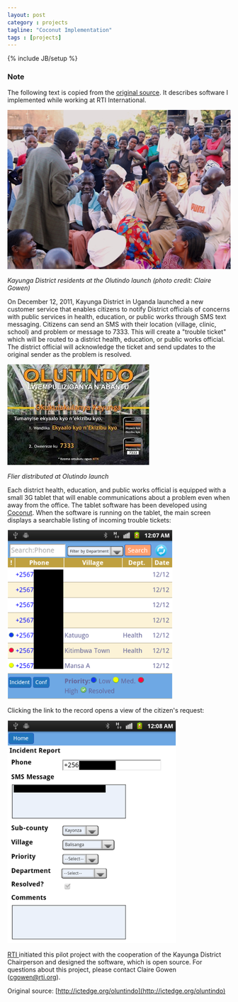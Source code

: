```yaml
---
layout: post
category : projects
tagline: "Coconut Implementation"
tags : [projects]
---
```

{% include JB/setup %}

### Note

The following text is copied from the [original source](http://ictedge.org/oluntindo).
It describes software I implemented while working at RTI International.

<p><img src="/images/olutindo_launch_crowd_laugh.JPG" alt="Residents respond enthusiastically to information about Olutindo" class="imageborderthin" /></p>
<p><em>Kayunga District residents at the Olutindo launch (photo credit: Claire Gowen)</em></p>
<p>On December 12, 2011, Kayunga District in Uganda launched a new customer service that enables citizens to notify 
District officials of concerns with public services in health, education, or public works through SMS text messaging. 
Citizens can send an SMS with their location (village, clinic, school) and problem or message to 7333. 
This will create a &quot;trouble ticket&quot; which will be routed to a district health, education, or public works official.  
The district official will acknowledge the ticket and send updates to the original sender as the problem is resolved.</p>

<p><img src="/images/olutindo_Flier_half.jpg" class="imageborderthin" alt="Flier distributed at Olutindo launch" /></p>

<p><em>Flier distributed at Olutindo launch</em></p>

<p>Each district health, education, and public works official is equipped with a small 3G tablet that will enable communications 
about a problem even when away from the office. The tablet software has been developed using <a href="/coconut">Coconut</a>. 
When the software is running on the tablet, the main screen displays a searchable listing of incoming trouble tickets:</p>

<p style="text-align: left;">
<img src="/images/olutindo_home_dec122011.PNG" style="width: 373px; height: 381px;" alt="Screenshot of home page of Olutindo application running on a tablet" class="imageborderthin" /></p>

<p>Clicking the link to the record opens a view of the citizen's request:</p>

<p style="text-align: left;"><img src="/images/olutindo_form.PNG" style="width: 381px; height: 503px;" alt="Screenshot of a citizen request in Olutindo" class="imageborderthin" /></p>

<p><a href="http://www.rti.org">RTI </a>initiated this pilot project with the cooperation of the Kayunga District Chairperson and 
designed the software, which is open source. 
For questions about this project, please contact Claire Gowen (<a href="mailto:cgowen@rti.org">cgowen@rti.org</a>).</p>

Original source: [http://ictedge.org/oluntindo](http://ictedge.org/oluntindo)
 